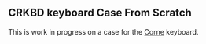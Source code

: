 ## CRKBD keyboard Case From Scratch

This is work in progress on a case for the
[Corne](https://github.com/foostan/crkbd) keyboard.

